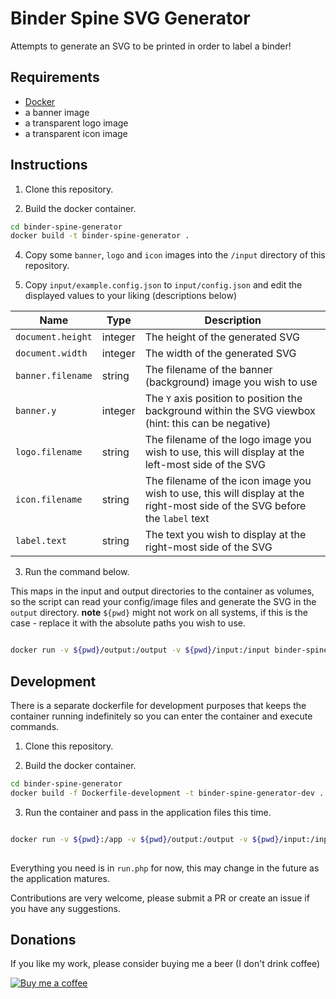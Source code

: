 # Binder Spine SVG Generator

Attempts to generate an SVG to be printed in order to label a binder!

## Requirements
- [Docker](https://www.docker.com/)
- a banner image
- a transparent logo image
- a transparent icon image

## Instructions

1) Clone this repository.

2) Build the docker container.
```bash
cd binder-spine-generator
docker build -t binder-spine-generator .
```

4) Copy some `banner`, `logo` and `icon` images into the `/input` directory of this repository.

5) Copy `input/example.config.json` to `input/config.json` and edit the displayed values to your liking (descriptions below)

| Name              | Type     | Description                                                                                                                 |
|-------------------|----------|-----------------------------------------------------------------------------------------------------------------------------|
| `document.height` | integer  | The height of the generated SVG                                                                                             |
| `document.width`  | integer  | The width of the generated SVG                                                                                              |
| `banner.filename` | string   | The filename of the banner (background) image you wish to use                                                               |
| `banner.y`        | integer  | The `Y` axis position to position the background within the SVG viewbox (hint: this can be negative)                        |
| `logo.filename`   | string   | The filename of the logo image you wish to use, this will display at the left-most side of the SVG                          |
| `icon.filename`   | string   | The filename of the icon image you wish to use, this will display at the right-most side of the SVG before the `label` text |
| `label.text`      | string   | The text you wish to display at the right-most side of the SVG                                                              |

3) Run the command below.

This maps in the input and output directories to the container as volumes, so the script can read your config/image files and generate the 
SVG in the `output` directory. 
**note** `${pwd}` might not work on all systems, if this is the case - replace it with the absolute paths you wish to use.

```bash

docker run -v ${pwd}/output:/output -v ${pwd}/input:/input binder-spine-generator

```


## Development

There is a separate dockerfile for development purposes that keeps the container running indefinitely so you can enter the container and execute commands.


1) Clone this repository.

2) Build the docker container.
```bash
cd binder-spine-generator
docker build -f Dockerfile-development -t binder-spine-generator-dev .
```

3) Run the container and pass in the application files this time.
```bash

docker run -v ${pwd}:/app -v ${pwd}/output:/output -v ${pwd}/input:/input binder-spine-generator-dev
 
```

Everything you need is in `run.php` for now, this may change in the future as the application matures.

Contributions are very welcome, please submit a PR or create an issue if you have any suggestions.

## Donations

If you like my work, please consider buying me a beer (I don't drink coffee)

[![Buy me a coffee][buymeacoffee-shield]][buymeacoffee]

[buymeacoffee-shield]: https://www.buymeacoffee.com/assets/img/guidelines/download-assets-sm-2.svg
[buymeacoffee]: https://www.buymeacoffee.com/IcV9egW
